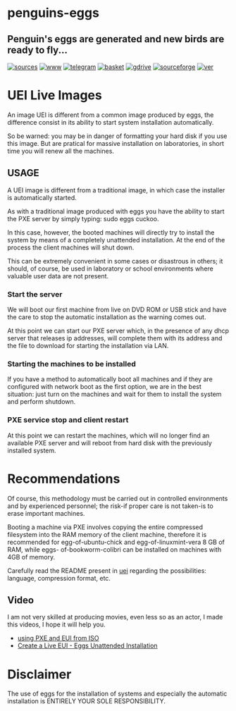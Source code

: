 penguins-eggs
=============

## Penguin&#39;s eggs are generated and new birds are ready to fly...
[![sources](https://img.shields.io/badge/github-sources-cyan)](https://github.com/pieroproietti/penguins-eggs)
[![www](https://img.shields.io/badge/www-blog-cyan)](https://penguins-eggs.net)
[![telegram](https://img.shields.io/badge/telegram-group-cyan)](https://t.me/penguins_eggs)
[![basket](https://img.shields.io/badge/basket-naked-blue)](https://penguins-eggs/basket/)
[![gdrive](https://img.shields.io/badge/gdrive-all-blue)](https://drive.google.com/drive/folders/19fwjvsZiW0Dspu2Iq-fQN0J-PDbKBlYY)
[![sourceforge](https://img.shields.io/badge/sourceforge-all-blue)](https://sourceforge.net/projects/penguins-eggs/files/)
[![ver](https://img.shields.io/npm/v/penguins-eggs.svg)](https://npmjs.org/package/penguins-eggs)

# UEI Live Images

An image UEI is different from a common image produced by eggs, the difference consist in its ability to start system installation automatically.

So be warned: you may be in danger of formatting your hard disk if you use this image. But are pratical for massive installation on laboratories, in short time you will renew all the machines.

## USAGE
A UEI image is different from a traditional image, in which case the installer is automatically started. 

As with a traditional image produced with eggs you have the ability to start the PXE server by simply typing: sudo eggs cuckoo.

In this case, however, the booted machines will directly try to install the system by means of a completely unattended installation. At the end of the process the client machines will shut down.

This can be extremely convenient in some cases or disastrous in others; it should, of course, be used in laboratory or school environments where valuable user data are not present.

### Start the server 
We will boot our first machine from live on DVD ROM or USB stick and have the care to stop the automatic installation as the warning comes out.

At this point we can start our PXE server which, in the presence of any dhcp server that releases ip addresses, will complete them with its address and the file to download for starting the installation via LAN.

### Starting the machines to be installed
If you have a method to automatically boot all machines and if they are configured with network boot as the first option, we are in the best situation: just turn on the machines and wait for them to install the system and perform shutdown.


### PXE service stop and client restart
At this point we can restart the machines, which will no longer find an available PXE server and will reboot from hard disk with the previously installed system.

# Recommendations
Of course, this methodology must be carried out in controlled environments and by experienced personnel; the risk-if proper care is not taken-is to erase important machines.

Booting a machine via PXE involves copying the entire compressed filesystem into the RAM memory of the client machine, therefore it is recommended for egg-of-ubuntu-chick and egg-of-linuxmint-vera 8 GB of RAM, while eggs- of-bookworm-colibri can be installed on machines with 4GB of memory.

Carefully read the README present in [uei](https://github.com/pieroproietti/penguins-eggs/blob/master/eui/README.md) regarding the possibilities: language, compression format, etc. 

## Video
I am not very skilled at producing movies, even less so as an actor, I made this videos, I hope it will help you.

* [using PXE and EUI from ISO](https://youtu.be/rYvCzGO3V6k)
* [Create a Live EUI - Eggs Unattended Installation](https://youtu.be/QBjkxxoc8ho) 

# Disclaimer
The use of eggs for the installation of systems and especially the automatic installation is ENTIRELY YOUR SOLE RESPONSIBILITY.



